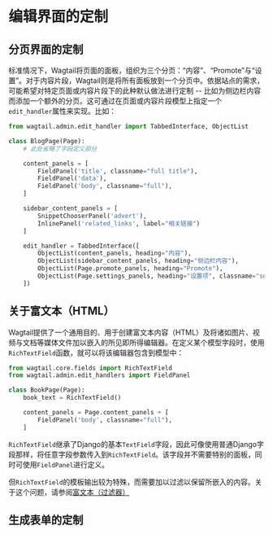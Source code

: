 # 编辑界面的定制

## 分页界面的定制

标准情况下，Wagtail将页面的面板，组织为三个分页：“内容”、“Promote”与“设置”。对于内容片段，Wagtail则是将所有面板放到一个分页中。依据站点的需求，可能希望对特定页面或内容片段下的此种默认做法进行定制 -- 比如为侧边栏内容而添加一个额外的分页。这可通过在页面或内容片段模型上指定一个`edit_handler`属性来实现。比如：

```python
from wagtail.admin.edit_handler import TabbedInterface, ObjectList

class BlogPage(Page):
    # 此处省略了字段定义部分

    content_panels = [
        FieldPanel('title', classname="full title"),
        FieldPanel('data'),
        FieldPanel('body', classname="full"),
    ]

    sidebar_content_panels = [
        SnippetChooserPanel('advert'),
        InlinePanel('related_links', label="相关链接")
    ]

    edit_handler = TabbedInterface([
        ObjectList(content_panels, heading="内容"),
        ObjectList(sidebar_content_panels, heading="侧边栏内容"),
        ObjectList(Page.promote_panels, heading="Promote"),
        ObjectList(Page.settings_panels, heading="设置项", classname="settings"),
    ])
```


## 关于富文本（HTML）

Wagtail提供了一个通用目的、用于创建富文本内容（HTML）及将诸如图片、视频与文档等媒体文件加以嵌入的所见即所得编辑器。在定义某个模型字段时，使用`RichTextField`函数，就可以将该编辑器包含到模型中：

```python
from wagtail.core.fields import RichTextField
from wagtail.admin.edit_handlers import FieldPanel

class BookPage(Page):
    book_text = RichTextField()

    content_panels = Page.content_panels + [
        FieldPanel('body', classname="full"),
    ]
```

`RichTextField`继承了Django的基本`TextField`字段，因此可像使用普通Django字段那样，将任意字段参数传入到`RichTextField`。该字段并不需要特别的面板，同时可使用`FieldPanel`进行定义。

但`RichTextField`的模板输出较为特殊，而需要加以过滤以保留所嵌入的内容。关于这个问题，请参阅[富文本（过滤器）](https://wagtail.xfoss.com/topics/writing_templates.html#rich-text-filter)

## 生成表单的定制

